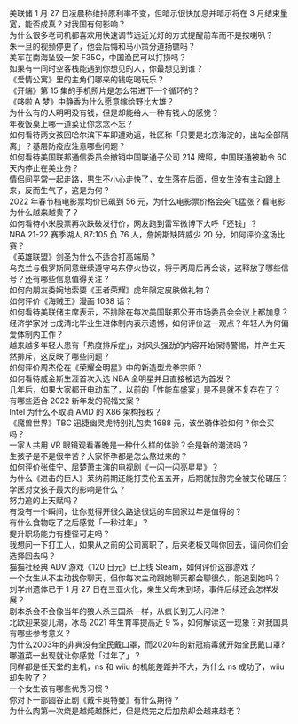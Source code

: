 美联储 1 月 27 日凌晨称维持原利率不变，但暗示很快加息并暗示将在 3 月结束量宽，能否成真？对我国有何影响？  
为什么很多老司机都喜欢用快速调节远近光灯的方式提醒前车而不是按喇叭？  
朱一旦的视频停更了，他会后悔和马小策分道扬镳吗？  
美军在南海坠毁一架 F35C，中国渔民可以打捞吗？  
如果有一间时空客栈能遇到你想见的人，你最想见到谁？  
《爱情公寓》里的主角们哪来的钱吃喝玩乐？  
《开端》第 15 集的手机照片是怎么带进下一个循环的？  
《哆啦 A 梦》中静香为什么愿意嫁给野比大雄？  
为什么有的人明明没有钱，但是却能给人一种有钱人的感觉？  
年夜饭桌上哪一道菜让你念念不忘？  
如何看待两女孩回哈尔滨下车即遭劝返，社区称「只要是北京海淀的，出站全部隔离」？基层防疫应注意哪些问题？  
如何看待美国联邦通信委员会撤销中国联通子公司 214 牌照，中国联通被勒令 60 天内停止在美业务？  
情侣间平常一起走路，男生不小心走快了，女生落在后面，但女生没有主动跟上来，反而生气了，这是为何？  
2022 年春节档电影票均价已飙到 56 元，为什么电影票价格会突飞猛涨？看电影为什么越来越贵了？  
如何看待小米股票再次跌破发行价，网友跑到雷军微博下大呼「还钱」？  
NBA 21-22 赛季湖人 87:105 负 76 人，詹姆斯缺阵威少 20 分，如何评价这场比赛？  
《英雄联盟》剑圣为什么不适合打高端局？  
乌克兰与俄罗斯同意继续遵守乌东停火协议，将于两周后再会谈，这释放了哪些信号？还有哪些信息值得关注？  
如何向朋友委婉地索要《王者荣耀》虎年限定皮肤做礼物？  
如何评价《海贼王》漫画 1038 话？  
如何看待美联储主席表示，不排除在每次美国联邦公开市场委员会会议上都加息？  
经济学家对七成清北毕业生进体制内表示遗憾，如何评价这一观点？年轻人为何偏爱体制内工作？  
越来越多年轻人患有「热度排斥症」，对风头强劲的内容开始保持警惕，并产生天然排斥，这反映了哪些问题？  
如何评价周杰伦在《荣耀全明星》中的新造型龙拳宗师？  
如何看待威金斯生涯首次入选 NBA 全明星并且直接被选为首发？  
几年后，如果大家都开电动车了，以前的「性能车盛宴」是不是就不复存在了？  
有哪些适合 2022 新年发的祝福文案？  
Intel 为什么不取消 AMD 的 X86 架构授权？  
《魔兽世界》TBC 迅捷幽灵虎特别礼包卖 1688 元，该坐骑体验如何？你会买吗？  
一家人共用 VR 眼镜观看春晚是一种什么样的体验？会是新的潮流吗？  
生孩子是不是很辛苦？大家怀孕都是怎么熬过来的？  
如何评价张佳宁、屈楚萧主演的电视剧《一闪一闪亮星星》？  
为什么《进击的巨人》莱纳前期还能打艾伦五五开，后期就拉胯完全被艾伦碾压？  
学医对女孩子最大的影响是什么？  
努力追的上天赋吗？  
有没有一个瞬间，让你觉得开很久路途很远的车回家过年是值得的？  
有什么食物吃了之后感觉「一秒过年」？  
提升职场能力有捷径可走吗？  
我想问一下打工人，如果从之前的公司离职了，后来老板又叫你回去，请问你们会选择回去吗？  
猫猫社经典 ADV 游戏《120 日元》已上线 Steam，如何评价这部游戏？  
一个女生从不主动找你聊天，但你每次主动跟她聊天都会聊很久，能追到她吗？  
刘学州遗体已于 1 月 27 日在三亚火化，亲生父母未到场，事件后续还会怎样发展？  
剧本杀会不会像当年的狼人杀三国杀一样，从疯长到无人问津？  
北欧迎来婴儿潮，冰岛 2021 年生育率提高近 9 %，如何解读这一现象？对我国具有哪些参考意义？  
为什么2003年的非典没有全民戴口罩，而2020年的新冠病毒就开始全民戴口罩?  
哪道菜一出现就让你感觉「过年了」？  
同样都是任天堂的主机，ns 和 wiiu 的机能差距并不大，为什么 ns 成功了，wiiu 却失败了？  
一个女生该有哪些优秀习惯？  
你对下一部圆谷正剧《戴卡奥特曼》有什么期待？  
为什么肉第一次烧是越炖越酥烂，但是烧完之后加热却会越来越老？  
